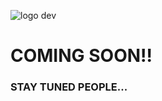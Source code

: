 ![logo dev](https://user-images.githubusercontent.com/121310125/209575123-3defa95c-a2ec-4320-8a11-a974813a58a0.png)
<H1>COMING SOON!!</H1>
<h3>STAY TUNED PEOPLE...</h3>
